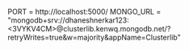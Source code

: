 PORT = http://localhost:5000/
MONGO_URL = "mongodb+srv://dhaneshnerkar123:<3VYKV4CM>@clusterlib.kenwq.mongodb.net/?retryWrites=true&w=majority&appName=Clusterlib"